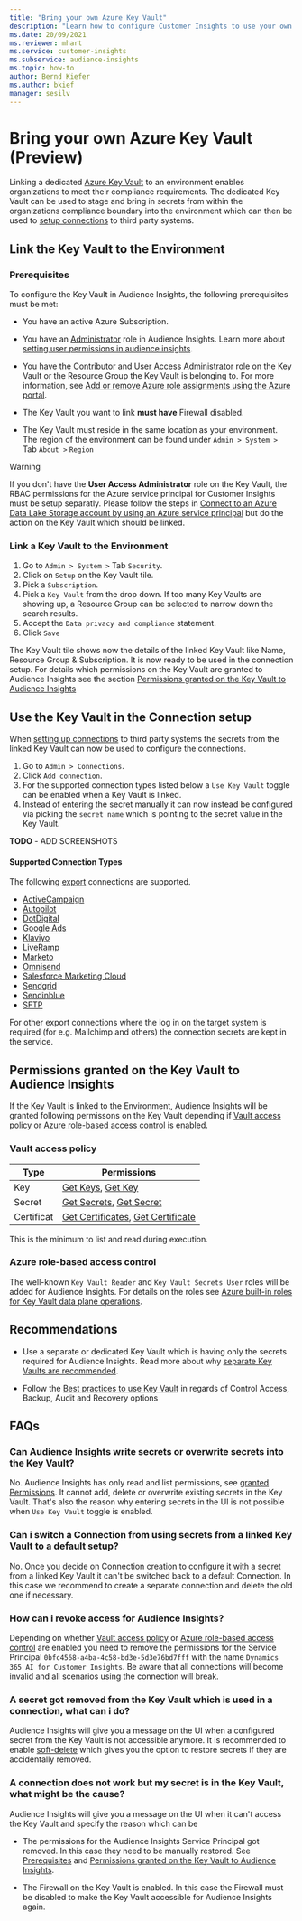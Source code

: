 ```yaml
---
title: "Bring your own Azure Key Vault"
description: "Learn how to configure Customer Insights to use your own Key Vault."
ms.date: 20/09/2021
ms.reviewer: mhart
ms.service: customer-insights
ms.subservice: audience-insights
ms.topic: how-to
author: Bernd Kiefer
ms.author: bkief
manager: sesilv
---
```


# Bring your own Azure Key Vault (Preview)

Linking a dedicated [Azure Key Vault](https://docs.microsoft.com/azure/key-vault/general/basic-concepts) to an environment enables organizations to meet their compliance requirements.
The dedicated Key Vault can be used to stage and bring in secrets from within the organizations compliance boundary into the environment which can then be used to [setup connections](https://docs.microsoft.com/dynamics365/customer-insights/audience-insights/connections) to third party systems.

## Link the Key Vault to the Environment

### Prerequisites

To configure the Key Vault in Audience Insights, the following prerequisites must be met:

* You have an active Azure Subscription.

* You have an [Administrator](permissions.md#adminstrator) role in Audience Insights. Learn more about [setting user permissions in audience insights](permissions.md#assign-roles-and-permissions).

* You have the [Contributor](https://docs.microsoft.com/azure/role-based-access-control/built-in-roles#contributor) and [User Access Administrator](https://docs.microsoft.com/azure/role-based-access-control/built-in-roles#user-access-administrator) role on the Key Vault or the Resource Group the Key Vault is belonging to. For more information, see [Add or remove Azure role assignments using the Azure portal](https://docs.microsoft.com/azure/role-based-access-control/role-assignments-portal).

* The Key Vault you want to link **must have** Firewall disabled.

* The Key Vault must reside in the same location as your environment. The region of the environment can be found under `Admin > System >` Tab `About >`  `Region`

 Warning

If you don't have the **User Access Administrator** role on the Key Vault, the RBAC permissions for the Azure service principal for Customer Insights must be setup separatly. Please follow the steps in [Connect to an Azure Data Lake Storage account by using an Azure service principal](https://docs.microsoft.com/dynamics365/customer-insights/audience-insights/connect-service-principal) but do the action on the Key Vault which should be linked.

### Link a Key Vault to the Environment

1. Go to `Admin > System >` Tab `Security`.
1. Click on `Setup` on the Key Vault tile.
1. Pick a `Subscription`.
1. Pick a `Key Vault` from the drop down. If too many Key Vaults are showing up, a Resource Group can be selected to narrow down the search results.
1. Accept the `Data privacy and compliance` statement.
1. Click `Save`

The Key Vault tile shows now the details of the linked Key Vault like Name, Resource Group & Subscription. It is now ready to be used in the connection setup.
For details which permissions on the Key Vault are granted to Audience Insights see the section [Permissions granted on the Key Vault to Audience Insights](#)

## Use the Key Vault in the Connection setup

When [setting up connections](https://docs.microsoft.com/dynamics365/customer-insights/audience-insights/connections) to third party systems the secrets from the linked Key Vault can now be used to configure the connections.

1. Go to `Admin > Connections`.
1. Click `Add connection`.
1. For the supported connection types listed below a `Use Key Vault` toggle can be enabled when a Key Vault is linked.
1. Instead of entering the secret manually it can now instead be configured via picking the `secret name` which is pointing to the secret value in the Key Vault.

**TODO** - ADD SCREENSHOTS

#### Supported Connection Types

The following [export](export-destinations.md) connections are supported.

* [ActiveCampaign](export-active-campaign.md)
* [Autopilot](export-autopilot.md)
* [DotDigital](export-dotdigital.md)
* [Google Ads](export-google-ads.md)
* [Klaviyo](export-klaviyo.md)
* [LiveRamp](export-liveramp.md)
* [Marketo](export-marketo)
* [Omnisend](export-omnisend.md)
* [Salesforce Marketing Cloud](export-salesforce.md)
* [Sendgrid](export-sendgrid.md)
* [Sendinblue](export-sendinblue.md)
* [SFTP](export-sftp.md)

For other export connections where the log in on the target system is required (for e.g. Mailchimp and others) the connection secrets are kept in the service.

## Permissions granted on the Key Vault to Audience Insights

If the Key Vault is linked to the Environment, Audience Insights will be granted following permissons on the Key Vault depending if [Vault access policy](https://docs.microsoft.com/azure/key-vault/general/assign-access-policy?tabs=azure-portal) or [Azure role-based access control](https://docs.microsoft.com/azure/key-vault/general/rbac-guide?tabs=azure-cli) is enabled.

### Vault access policy

| Type       | Permissions                                                                                                                                                        |
| ---------- | ------------------------------------------------------------------------------------------------------------------------------------------------------------------ |
| Key        | [Get Keys](https://docs.microsoft.com/rest/api/keyvault/get-keys), [Get Key](https://docs.microsoft.com/rest/api/keyvault/get-key)                                 |
| Secret     | [Get Secrets](https://docs.microsoft.com/rest/api/keyvault/get-secrets), [Get Secret](https://docs.microsoft.com/rest/api/keyvault/get-secret)                     |
| Certificat | [Get Certificates](https://docs.microsoft.com/rest/api/keyvault/get-certificates), [Get Certificate](https://docs.microsoft.com/rest/api/keyvault/get-certificate) |

This is the minimum to list and read during execution.

### Azure role-based access control

The well-known `Key Vault Reader` and `Key Vault Secrets User` roles will be added for Audience Insights. For details on the roles see [Azure built-in roles for Key Vault data plane operations](https://docs.microsoft.com/azure/key-vault/general/rbac-guide?tabs=azure-cli).

## Recommendations

* Use a separate or dedicated Key Vault which is having only the secrets required for Audience Insights. Read more about why [separate Key Vaults are recommended](https://docs.microsoft.com/azure/key-vault/general/best-practices#why-we-recommend-separate-key-vaults).

* Follow the [Best practices to use Key Vault](https://docs.microsoft.com/azure/key-vault/general/best-practices#turn-on-logging) in regards of Control Access, Backup, Audit and Recovery options

## FAQs

### Can Audience Insights write secrets or overwrite secrets into the Key Vault?

No. Audience Insights has only read and list permissions, see [granted Permissions](#permissions-granted-on-the-key-vault-to-audience-insights). It cannot add, delete or overwrite existing secrets in the Key Vault. That's also the reason why entering secrets in the UI is not possible when `Use Key Vault` toggle is enabled.

### Can i switch a Connection from using secrets from a linked Key Vault to a default setup?

No. Once you decide on Connection creation to configure it with a secret from a linked Key Vault it can't be switched back to a default Connection. In this case we recommend to create a separate connection and delete the old one if necessary.

### How can i revoke access for Audience Insights?

Depending on whether [Vault access policy](https://docs.microsoft.com/azure/key-vault/general/assign-access-policy?tabs=azure-portal) or [Azure role-based access control](https://docs.microsoft.com/azure/key-vault/general/rbac-guide?tabs=azure-cli) are enabled you need to remove the permissions for the Service Principal `0bfc4568-a4ba-4c58-bd3e-5d3e76bd7fff` with the name `Dynamics 365 AI for Customer Insights`. Be aware that all connections will become invalid and all scenarios using the connection will break.

### A secret got removed from the Key Vault which is used in a connection, what can i do?

Audience Insights will give you a message on the UI when a configured secret from the Key Vault is not accessible anymore. It is recommended to enable [soft-delete](https://docs.microsoft.com/azure/key-vault/general/soft-delete-overview) which gives you the option to restore secrets if they are accidentally removed.

### A connection does not work but my secret is in the Key Vault, what might be the cause?

Audience Insights will give you a message on the UI when it can't access the Key Vault and specify the reason which can be

* The permissions for the Audience Insights Service Principal got removed. In this case they need to be manually restored. See [Prerequisites](#prerequisites) and [Permissions granted on the Key Vault to Audience Insights](#permissions-granted-on-the-key-vault-to-audience-insights).

* The Firewall on the Key Vault is enabled. In this case the Firewall must be disabled to make the Key Vault accessible for Audience Insights again.